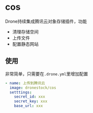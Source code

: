 # cos

Drone持续集成腾讯云对象存储插件，功能

- 清理存储空间
- 上传文件
- 配置静态网站

## 使用

非常简单，只需要在`.drone.yml`里增加配置

```yaml
- name: 上传到腾讯云
  image: dronestock/cos
  setttings:
    secret_id: xxx
    secret_key: xxx
    base_url: xxx
```
